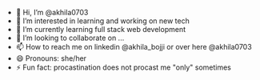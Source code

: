 - 👋 Hi, I’m @akhila0703
- 👀 I’m interested in learning and working on new tech
- 🌱 I’m currently learning full stack web development
- 💞️ I’m looking to collaborate on ...
- 📫 How to reach me on linkedin @akhila_bojji or over here @akhila0703
- 😄 Pronouns: she/her
- ⚡ Fun fact: procastination does not procast me "only" sometimes

<!---
akhila0703/akhila0703 is a ✨ special ✨ repository because its `README.md` (this file) appears on your GitHub profile.
You can click the Preview link to take a look at your changes.
--->

